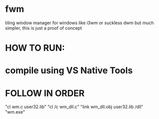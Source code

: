# fwm
tiling window manager for windows
like i3wm or suckless dwm but much simpler, this is just a proof of concept


# HOW TO RUN:
# compile using VS Native Tools
# FOLLOW IN ORDER
"cl wm.c user32.lib"
"cl /c wm_dll.c"
"link wm_dll.obj user32.lib /dll"
"wm.exe"

